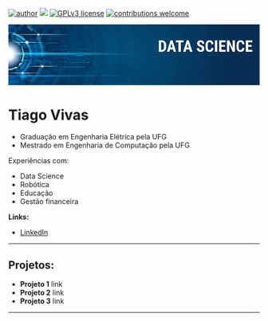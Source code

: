 [![author](https://img.shields.io/badge/author-TiagoVivas-red)](https://www.linkedin.com/in/tiagovivas/) [![](https://img.shields.io/badge/python-3.7+-blue.svg)](https://www.python.org/downloads/release/python-365/) [![GPLv3 license](https://img.shields.io/badge/License-GPLv3-blue.svg)](http://perso.crans.org/besson/LICENSE.html) [![contributions welcome](https://img.shields.io/badge/contributions-welcome-brightgreen.svg?style=flat)](https://github.com/TiagoVivas/data_science/issues)

<p align="center">
  <img src="banner.png" >
</p>

# Tiago Vivas
<sub></sub>

* Graduação em Engenharia Elétrica pela UFG
* Mestrado em Engenharia de Computação pela UFG

Experiências com:
* Data Science
* Robótica
* Educação
* Gestão financeira

**Links:**
* [LinkedIn](https://www.linkedin.com/in/tiagovivas/)

---

## Projetos:

* **Projeto 1** link
* **Projeto 2** link
* **Projeto 3** link

---
